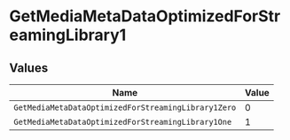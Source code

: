 # GetMediaMetaDataOptimizedForStreamingLibrary1


## Values

| Name                                                | Value                                               |
| --------------------------------------------------- | --------------------------------------------------- |
| `GetMediaMetaDataOptimizedForStreamingLibrary1Zero` | 0                                                   |
| `GetMediaMetaDataOptimizedForStreamingLibrary1One`  | 1                                                   |